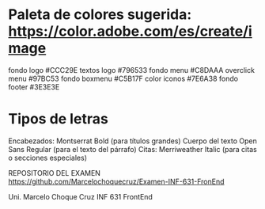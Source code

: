 # Paleta de colores sugerida: https://color.adobe.com/es/create/image
fondo logo #CCC29E
textos logo #796533
fondo menu #C8DAAA
overclick menu #97BC53
fondo boxmenu #C5B17F
color iconos #7E6A38
fondo footer #3E3E3E
# Tipos de letras 
Encabezados: Montserrat Bold (para títulos grandes)
Cuerpo del texto Open Sans Regular (para el texto del párrafo)
Citas: Merriweather Italic (para citas o secciones especiales)

REPOSITORIO DEL EXAMEN
https://github.com/Marcelochoquecruz/Examen-INF-631-FronEnd

Uni. Marcelo Choque Cruz
INF 631 FrontEnd
